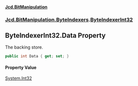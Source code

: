 #### [Jcd.BitManipulation](index.md 'index')
### [Jcd.BitManipulation.ByteIndexers](Jcd.BitManipulation.ByteIndexers.md 'Jcd.BitManipulation.ByteIndexers').[ByteIndexerInt32](Jcd.BitManipulation.ByteIndexers.ByteIndexerInt32.md 'Jcd.BitManipulation.ByteIndexers.ByteIndexerInt32')

## ByteIndexerInt32.Data Property

The backing store.

```csharp
public int Data { get; set; }
```

#### Property Value
[System.Int32](https://docs.microsoft.com/en-us/dotnet/api/System.Int32 'System.Int32')